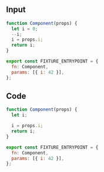 
## Input

```javascript
function Component(props) {
  let i = 0;
  --i;
  i = props.i;
  return i;
}

export const FIXTURE_ENTRYPOINT = {
  fn: Component,
  params: [{ i: 42 }],
};

```

## Code

```javascript
function Component(props) {
  let i;

  i = props.i;
  return i;
}

export const FIXTURE_ENTRYPOINT = {
  fn: Component,
  params: [{ i: 42 }],
};

```
      